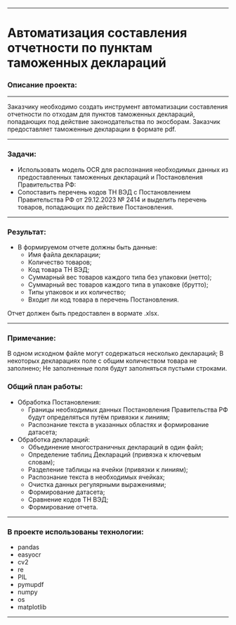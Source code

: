 ***
# Автоматизация составления отчетности по пунктам таможенных деклараций

### Описание проекта:
***
Заказчику необходимо создать инструмент автоматизации составления отчетности по отходам для пунктов таможенных деклараций, попадающих под действие законодательства по экосборам. Заказчик предоставляет таможенные декларации в формате pdf.
***
### Задачи:
- Использовать модель OCR для распознания необходимых данных из предоставленных таможенных деклараций и Постановления Правительства РФ:
- Сопоставить перечень кодов ТН ВЭД с Постановлением Правительства РФ от 29.12.2023 № 2414 и выделить перечень товаров, попадающих по действие Постановления.
***
### Результат:
- В формируемом отчете должны быть данные:
    - Имя файла декларации;
    - Количество товаров;
    - Код товара ТН ВЭД;
    - Суммарный вес товаров каждого типа без упаковки (нетто);
    - Суммарный вес товаров каждого типа в упаковке (брутто);
    - Типы упаковок и их количество;
    - Входит ли код товара в перечень Постановления.

Отчет должен быть предоставлен в вормате .xlsx.
***
### Примечание:
В одном исходном файле могут содержаться несколько деклараций;
В некоторых декларациях поле с общим количеством товара не заполнено;
Не заполненные поля будут заполняться пустыми строками.

### Общий план работы:
- Обработка Постановления:
    - Границы необходимых данных Постановления Правительства РФ будут определяться путём привязки к линиям;
    - Распознание текста в указанных областях и формирование датасета;
- Обработка деклараций:
    - Объединение многостраничных деклараций в один файл;
    - Определение таблиц Деклараций (привязка к ключевым словам);
    - Разделение таблицы на ячейки (привязки к линиям);
    - Распознание текста в необходимых ячейках;
    - Очистка данных регулярными выражениями;
    - Формирование датасета;
    - Сравнение кодов ТН ВЭД;
    - Формирование отчета.
***
### В проекте использованы технологии:
- pandas
- easyocr
- cv2
- re
- PIL
- pymupdf
- numpy
- os
- matplotlib
***
